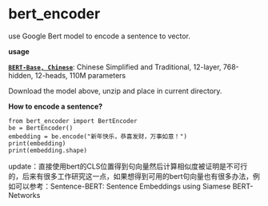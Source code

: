 # bert_encoder
use Google Bert model to encode a sentence to vector.

**usage**

**[`BERT-Base, Chinese`](https://storage.googleapis.com/bert_models/2018_11_03/chinese_L-12_H-768_A-12.zip)**:
    Chinese Simplified and Traditional, 12-layer, 768-hidden, 12-heads, 110M
    parameters

Download the model above, unzip and place in current directory.

**How to encode a sentence?**

```
from bert_encoder import BertEncoder
be = BertEncoder()
embedding = be.encode("新年快乐，恭喜发财，万事如意！")
print(embedding)
print(embedding.shape)
```

update：直接使用bert的CLS位置得到句向量然后计算相似度被证明是不可行的，后来有很多工作研究这一点，如果想得到可用的bert句向量也有很多办法，例如可以参考：Sentence-BERT: Sentence Embeddings using Siamese BERT-Networks
